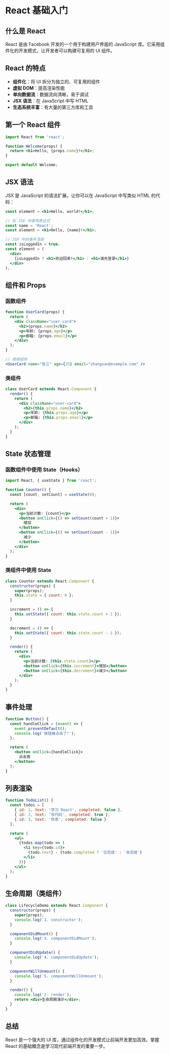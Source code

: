 # React 基础入门

## 什么是 React

React 是由 Facebook 开发的一个用于构建用户界面的 JavaScript 库。它采用组件化的开发模式，让开发者可以构建可复用的 UI 组件。

## React 的特点

- **组件化**：将 UI 拆分为独立的、可复用的组件
- **虚拟 DOM**：提高渲染性能
- **单向数据流**：数据流向清晰，易于调试
- **JSX 语法**：在 JavaScript 中写 HTML
- **生态系统丰富**：有大量的第三方库和工具

## 第一个 React 组件

```jsx
import React from 'react';

function Welcome(props) {
  return <h1>Hello, {props.name}!</h1>;
}

export default Welcome;
```

## JSX 语法

JSX 是 JavaScript 的语法扩展，让你可以在 JavaScript 中写类似 HTML 的代码：

```jsx
const element = <h1>Hello, world!</h1>;

// 在 JSX 中使用表达式
const name = 'React';
const element = <h1>Hello, {name}!</h1>;

// JSX 中的条件渲染
const isLoggedIn = true;
const element = (
  <div>
    {isLoggedIn ? <h1>欢迎回来!</h1> : <h1>请先登录</h1>}
  </div>
);
```

## 组件和 Props

### 函数组件
```jsx
function UserCard(props) {
  return (
    <div className="user-card">
      <h2>{props.name}</h2>
      <p>年龄: {props.age}</p>
      <p>邮箱: {props.email}</p>
    </div>
  );
}

// 使用组件
<UserCard name="张三" age={25} email="zhangsan@example.com" />
```

### 类组件
```jsx
class UserCard extends React.Component {
  render() {
    return (
      <div className="user-card">
        <h2>{this.props.name}</h2>
        <p>年龄: {this.props.age}</p>
        <p>邮箱: {this.props.email}</p>
      </div>
    );
  }
}
```

## State 状态管理

### 函数组件中使用 State（Hooks）
```jsx
import React, { useState } from 'react';

function Counter() {
  const [count, setCount] = useState(0);

  return (
    <div>
      <p>当前计数: {count}</p>
      <button onClick={() => setCount(count + 1)}>
        增加
      </button>
      <button onClick={() => setCount(count - 1)}>
        减少
      </button>
    </div>
  );
}
```

### 类组件中使用 State
```jsx
class Counter extends React.Component {
  constructor(props) {
    super(props);
    this.state = { count: 0 };
  }

  increment = () => {
    this.setState({ count: this.state.count + 1 });
  }

  decrement = () => {
    this.setState({ count: this.state.count - 1 });
  }

  render() {
    return (
      <div>
        <p>当前计数: {this.state.count}</p>
        <button onClick={this.increment}>增加</button>
        <button onClick={this.decrement}>减少</button>
      </div>
    );
  }
}
```

## 事件处理

```jsx
function Button() {
  const handleClick = (event) => {
    event.preventDefault();
    console.log('按钮被点击了!');
  };

  return (
    <button onClick={handleClick}>
      点击我
    </button>
  );
}
```

## 列表渲染

```jsx
function TodoList() {
  const todos = [
    { id: 1, text: '学习 React', completed: false },
    { id: 2, text: '写代码', completed: true },
    { id: 3, text: '休息', completed: false }
  ];

  return (
    <ul>
      {todos.map(todo => (
        <li key={todo.id}>
          {todo.text} - {todo.completed ? '已完成' : '未完成'}
        </li>
      ))}
    </ul>
  );
}
```

## 生命周期（类组件）

```jsx
class LifecycleDemo extends React.Component {
  constructor(props) {
    super(props);
    console.log('1. constructor');
  }

  componentDidMount() {
    console.log('3. componentDidMount');
  }

  componentDidUpdate() {
    console.log('4. componentDidUpdate');
  }

  componentWillUnmount() {
    console.log('5. componentWillUnmount');
  }

  render() {
    console.log('2. render');
    return <div>生命周期演示</div>;
  }
}
```

## 总结

React 是一个强大的 UI 库，通过组件化的开发模式让前端开发更加高效。掌握 React 的基础概念是学习现代前端开发的重要一步。
